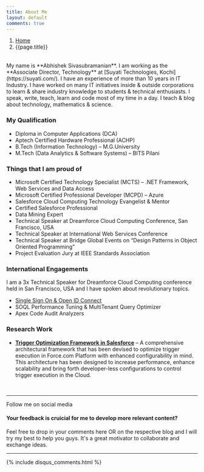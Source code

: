 ```yaml
---
title: About Me
layout: default
comments: true
---
```


<div style="margin-bottom:2rem;">
  <nav aria-label="breadcrumb">
    <ol class="breadcrumb">
      <li class="breadcrumb-item"><a href="/">Home</a></li>
      <li class="breadcrumb-item active" aria-current="page">{{page.title}}</li>
    </ol>
  </nav>
</div>
My name is **Abhishek Sivasubramanian**. I am working as the **Associate Director, Technology** at [Suyati Technologies, Kochi](https://suyati.com/). I have an experience of more than 10 years in IT Industry. I have worked on many IT initiatives inside & outside corporations to learn & share industry knowledge to students & technical enthusiasts. I speak, write, teach, learn and code most of my time in a day. I teach & blog about technology, mathematics & science.

### My Qualification

- Diploma in Computer Applications (DCA)
- Aptech Certified Hardware Professional (ACHP)
- B.Tech (Information Technology) – M.G.University
- M.Tech (Data Analytics & Software Systems) – BITS Pilani

### Things that I am proud of

- Microsoft Certified Technology Specialist (MCTS) – .NET Framework, Web Services and Data Access
- Microsoft Certified Professional Developer (MCPD) – Azure
- Salesforce Cloud Computing Technology Evangelist & Mentor
- Certified Salesforce Professional
- Data Mining Expert
- Technical Speaker at Dreamforce Cloud Computing Conference, San Francisco, USA
- Technical Speaker at International Web Services Conference
- Technical Speaker at Bridge Global Events on “Design Patterns in Object Oriented Programming”
- Project Evaluation Jury at IEEE Standards Association

### International Engagements

I am a 3x Technical Speaker for Dreamforce Cloud Computing conference held in San Francisco, USA and I have spoken about revolutionary topics.

- [Single Sign On & Open ID Connect](https://www.youtube.com/watch?v=T1fpulzHYcs)
- SOQL Performance Tuning & MultiTenant Query Optimizer
- Apex Code Audit Analyzers

### Research Work

- [**Trigger Optimization Framework in Salesforce**](/trigger-optimization-framework/) – A comprehensive architectural framework that has been devised to optimize trigger execution in Force.com Platform with enhanced configurability in mind. This architecture has been designed to increase performance, enhance scalability and bring forth developer-less configurations to control trigger execution in the Cloud.

<br/>
<hr/>
<p>Follow me on social media 
    <a href="https://www.github.com/abhisheksubbu"><i class="fa fa-github-square fa-lg" aria-hidden="true"></i></a>
    <a href="https://twitter.com/abhisheksubbu"><i class="fa fa-twitter-square fa-lg" aria-hidden="true"></i></a>
    <a href="https://www.linkedin.com/in/abhisheksivasubramanian/"><i class="fa fa-linkedin-square fa-lg" aria-hidden="true"></i></a></p>

<div class="alert alert-info" role="alert">
    <h4 class="alert-heading">Your feedback is cruicial for me to develop more relevant content?</h4>
    <p>
      Feel free to drop in your comments here OR on the respective blog and I will try my best to help you guys. It's a great motivator to collaborate and exchange ideas.
    </p>
  </div>
<hr />
{% include disqus_comments.html %}